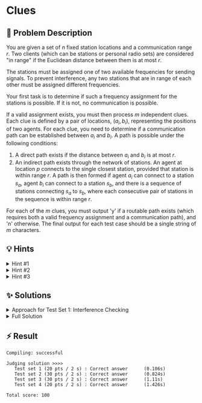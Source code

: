# Clues

## 📝 Problem Description

You are given a set of $n$ fixed station locations and a communication range $r$. Two clients (which can be stations or personal radio sets) are considered "in range" if the Euclidean distance between them is at most $r$.

The stations must be assigned one of two available frequencies for sending signals. To prevent interference, any two stations that are in range of each other must be assigned different frequencies.

Your first task is to determine if such a frequency assignment for the stations is possible. If it is not, no communication is possible.

If a valid assignment exists, you must then process $m$ independent clues. Each clue is defined by a pair of locations, $(a_i, b_i)$, representing the positions of two agents. For each clue, you need to determine if a communication path can be established between $a_i$ and $b_i$. A path is possible under the following conditions:
1.  A direct path exists if the distance between $a_i$ and $b_i$ is at most $r$.
2.  An indirect path exists through the network of stations. An agent at location $p$ connects to the single closest station, provided that station is within range $r$. A path is then formed if agent $a_i$ can connect to a station $s_a$, agent $b_i$ can connect to a station $s_b$, and there is a sequence of stations connecting $s_a$ to $s_b$, where each consecutive pair of stations in the sequence is within range $r$.

For each of the $m$ clues, you must output 'y' if a routable path exists (which requires both a valid frequency assignment and a communication path), and 'n' otherwise. The final output for each test case should be a single string of $m$ characters.

## 💡 Hints

<details>
<summary>Hint #1</summary>
The problem involves two main checks: one for interference-free frequency assignment and another for connectivity. Let's focus on the first part. The stations have two available frequencies, and any two stations within range $r$ must use different ones. How can you model the relationship between stations based on their distance? What does the two-frequency constraint imply about this model?
</details>
<details>
<summary>Hint #2</summary>
The relationships between stations can be modeled as a graph. Let each station be a vertex. An edge exists between two vertices if the distance between the corresponding stations is at most $r$. The problem of assigning one of two frequencies so that no two adjacent stations share a frequency is a classic graph problem. This is equivalent to checking if the graph can be colored with two colors, which means you need to check if the graph is **bipartite**.
</details>
<details>
<summary>Hint #3</summary>
Constructing the station graph by checking all $O(N^2)$ pairs of stations is too slow. To do this more efficiently, you can use a geometric data structure like a **Delaunay triangulation**. It connects points that are geometrically close. However, be careful: simply including all Delaunay edges with length at most $r$ is **not sufficient**. Two stations might be within range $r$ but not be directly connected by a Delaunay edge. To find all pairs within distance $r$, you must use the triangulation to guide a more thorough search, for instance, by exploring the local neighborhood of each station.
</details>

## ✨ Solutions

<details>
<summary>Approach for Test Set 1: Interference Checking</summary>

For the first test set, we are given that $m=1$ and the start and end positions of the clue, $a_0$ and $b_0$, are identical. This means connectivity is guaranteed, and the problem reduces to a single question: **can the stations be assigned frequencies without interference?**

### Modeling as a Graph Problem

As described in the hints, this problem can be modeled using a graph. Let each of the $n$ stations be a vertex. We draw an undirected edge between two vertices if the distance between their corresponding stations is less than or equal to the communication range $r$.

The constraint is that any two stations in range of each other must use different frequencies. Since there are only two frequencies available, this is equivalent to asking if we can color the vertices of our graph with two colors such that no two adjacent vertices have the same color. A graph with this property is called a **bipartite graph**.

### Efficient Graph Construction

A naive approach to building this "interference graph" would be to check the distance between every pair of stations, which would take $O(N^2)$ time and be too slow for the given constraints.

We can significantly speed this up using a **Delaunay Triangulation**. This data structure efficiently partitions the space and connects points that are geometric neighbors. While it's true that not all pairs of stations within range $r$ will be connected by an edge in the triangulation, the triangulation provides a highly effective "road map" to find these pairs.

The solution implements a robust search strategy:
1.  Construct a Delaunay triangulation of all station locations.
2.  For each station $u$, perform a search (similar to a Breadth-First Search) starting from $u$ and traversing the edges of the triangulation.
3.  This search explores the neighborhood of $u$. Any station $v$ that is encountered during this search and satisfies `distance(u, v) <= r` is a neighbor of $u$ in our interference graph. An edge $\{u, v\}$ is then added.
4.  By repeating this for every station, we can construct the complete interference graph far more efficiently than the brute-force method.

### Checking for Bipartiteness

Once the graph `G` is constructed, we can check if it is bipartite. A standard algorithm for this involves a graph traversal (like BFS or DFS) that attempts to assign one of two colors to each vertex. If at any point it finds an edge connecting two vertices that must have the same color, the graph is not bipartite. The Boost Graph Library provides a convenient `is_bipartite(G)` function that handles this check for us.

For Test Set 1, if the graph is bipartite, the answer is 'y'; otherwise, it's 'n'.

```cpp
#include <iostream>
#include <vector>
#include <cmath>
#include <string>
#include <set>
#include <queue>

// ===== BOOST INCLUDES AND TYPEDEFS =====
#include <boost/graph/adjacency_list.hpp>
#include <boost/graph/bipartite.hpp>

typedef boost::adjacency_list<boost::vecS, boost::vecS, boost::undirectedS> graph;

// ===== CGAL INCLUDES AND TYPEDEFS =====
#include <CGAL/Exact_predicates_inexact_constructions_kernel.h>
#include <CGAL/Delaunay_triangulation_2.h>
#include <CGAL/Triangulation_vertex_base_with_info_2.h>
#include <CGAL/Triangulation_face_base_2.h>

typedef CGAL::Exact_predicates_inexact_constructions_kernel K;

typedef int                                                    Index;
typedef CGAL::Triangulation_vertex_base_with_info_2<Index,K>   Vb;
typedef CGAL::Triangulation_face_base_2<K>                     Fb;
typedef CGAL::Triangulation_data_structure_2<Vb,Fb>            Tds;
typedef CGAL::Delaunay_triangulation_2<K,Tds>                  Delaunay;

typedef Tds::Vertex_handle          Vertex_handle;
typedef Delaunay::Edge_iterator     Edge_iterator;
typedef Delaunay::Vertex_iterator   Vertex_iterator;
typedef Delaunay::Vertex_circulator Vertex_circulator;

typedef K::Point_2               Point;
typedef std::pair<Point, Index> IPoint;


void solve() {
  // ===== READ INPUT =====
  int n, m;
  long r;
  std::cin >> n >> m >> r;
  long r_squared = r * r;
  
  std::vector<IPoint> stations; stations.reserve(n);
  for(int i = 0; i < n; ++i) {
    int x, y; std::cin >> x >> y;
    stations.emplace_back(Point(x, y), i);
  }
  
  // For Test Set 1, we can ignore the clue positions as a_i = b_i
  for(int i = 0; i < m; ++i) {
    int a_x, a_y, b_x, b_y; std::cin >> a_x >> a_y >> b_x >> b_y;
  }
  
  // ===== SOLVE =====
  // Build the interference graph using a Delaunay triangulation to guide the search.
  Delaunay t;
  t.insert(stations.begin(), stations.end());
  
  graph G(n);
  for (Vertex_iterator v = t.finite_vertices_begin(); v != t.finite_vertices_end(); ++v) {
    // Perform a localized search for each vertex to find all neighbors within radius r.
    std::queue<Vertex_handle> q;
    std::set<Vertex_handle> visited;
    
    q.push(v);
    visited.insert(v);
    
    while(!q.empty()) {
      Vertex_handle curr_v = q.front(); q.pop();
      
      // An edge exists if curr_v is reachable and within range.
      if(v->info() != curr_v->info()) {
        boost::add_edge(v->info(), curr_v->info(), G);
      }
      
      // Explore neighbors in the triangulation.
      Vertex_circulator neighbor_v = t.incident_vertices(curr_v);
      do {
        // Continue search if neighbor is valid, unvisited, AND within range of the original vertex v.
        if(
            !t.is_infinite(neighbor_v) &&
            visited.find(neighbor_v) == visited.end() &&
            CGAL::squared_distance(v->point(), neighbor_v->point()) <= r_squared
          ) {
            q.push(neighbor_v);
            visited.insert(neighbor_v);
          }
      } while(++neighbor_v != t.incident_vertices(curr_v));
    }
  }
  
  // A valid frequency assignment is possible if and only if the graph is bipartite.
  if(boost::is_bipartite(G)) {
    // For TS1, m=1, so we just print one character.
    std::cout << "y" << std::endl;
  } else {
    std::cout << "n" << std::endl;
  }
}

int main() {
  std::ios_base::sync_with_stdio(false);
  
  int n_tests; std::cin >> n_tests;
  while(n_tests--) {
    solve();
  }
}
```
</details>
<details>
<summary>Full Solution</summary>

The full solution combines the interference check with a connectivity check for each clue. The overall algorithm is structured to be highly efficient by pre-computing properties of the station network before processing the individual clues.

### Algorithm Outline

1.  **Build Interference Graph:** Construct the graph of stations where an edge connects stations within distance $r$, using the efficient Delaunay triangulation-based search from the first solution.
2.  **Check for Interference:** Check if this graph is bipartite. If it is **not**, no valid frequency assignment exists. Therefore, no clue can be routed. We can immediately print a string of $m$ 'n's and finish.
3.  **Pre-compute Connectivity:** If the graph is bipartite, a valid frequency assignment exists. The station network is usable. We now need to determine which stations can communicate with each other. Two stations can communicate if there is a path of stations between them. This is equivalent to them being in the same **connected component** of the interference graph. We can pre-compute these components for all stations in one pass using `boost::connected_components`. This gives us a `component_map` array, where `component_map[i]` stores the component ID of station $i$.
4.  **Process Each Clue:** For each clue $(a_i, b_i)$, we check for a routable path:
    *   **Case A: Direct Connection.** First, check if Holmes and Watson are in range of each other directly. If `distance(a_i, b_i) <= r`, a path exists. The answer for this clue is 'y'.
    *   **Case B: Station-Mediated Connection.** If not directly connected, they must use the station network. This requires three conditions to be met simultaneously:
        1.  Holmes must be able to reach the network. Find the station $s_a$ closest to $a_i$. This must satisfy `distance(a_i, s_a) <= r`.
        2.  Watson must be able to reach the network. Find the station $s_b$ closest to $b_i$. This must satisfy `distance(b_i, s_b) <= r`.
        3.  The entry points must be connected. Stations $s_a$ and $s_b$ must be in the same connected component. We can check this in $O(1)$ with our pre-computed map: `component_map[s_a_index] == component_map[s_b_index]`.

        The closest stations can be found efficiently using the `nearest_vertex` method of the Delaunay triangulation. If all three conditions hold, the answer is 'y'.
    *   **Case C: No Connection.** If neither of the above cases apply, no path exists. The answer is 'n'.

This approach is efficient because the expensive graph construction and component analysis are done only once. Each of the $m$ clues can then be processed very quickly.

_Note:_ Using squared distances throughout the implementation avoids costly `sqrt` operations and floating-point precision errors.

```cpp
#include <iostream>
#include <vector>
#include <cmath>
#include <string>
#include <set>
#include <queue>

// ===== BOOST INCLUDES AND TYPEDEFS =====
#include <boost/graph/adjacency_list.hpp>
#include <boost/graph/bipartite.hpp>
#include <boost/graph/connected_components.hpp>

typedef boost::adjacency_list<boost::vecS, boost::vecS, boost::undirectedS> graph;

// ===== CGAL INCLUDES AND TYPEDEFS =====
#include <CGAL/Exact_predicates_inexact_constructions_kernel.h>
#include <CGAL/Delaunay_triangulation_2.h>
#include <CGAL/Triangulation_vertex_base_with_info_2.h>
#include <CGAL/Triangulation_face_base_2.h>

typedef CGAL::Exact_predicates_inexact_constructions_kernel K;

typedef int                                                    Index;
typedef CGAL::Triangulation_vertex_base_with_info_2<Index,K>   Vb;
typedef CGAL::Triangulation_face_base_2<K>                     Fb;
typedef CGAL::Triangulation_data_structure_2<Vb,Fb>            Tds;
typedef CGAL::Delaunay_triangulation_2<K,Tds>                  Delaunay;

typedef Tds::Vertex_handle          Vertex_handle;
typedef Delaunay::Edge_iterator     Edge_iterator;
typedef Delaunay::Vertex_iterator   Vertex_iterator;
typedef Delaunay::Vertex_circulator Vertex_circulator;

typedef K::Point_2               Point;
typedef std::pair<Point, Index> IPoint;


void solve() {
  // ===== READ INPUT =====
  int n, m;
  long r;
  std::cin >> n >> m >> r;
  long r_squared = r * r;
  
  std::vector<IPoint> stations; stations.reserve(n);
  std::vector<Point> holmes_positions; holmes_positions.reserve(m);
  std::vector<Point> watson_positions; watson_positions.reserve(m);
  
  for(int i = 0; i < n; ++i) {
    int x, y; std::cin >> x >> y;
    stations.emplace_back(Point(x, y), i);
  }
  for(int i = 0; i < m; ++i) {
    int a_x, a_y, b_x, b_y; std::cin >> a_x >> a_y >> b_x >> b_y;
    holmes_positions.emplace_back(a_x, a_y);
    watson_positions.emplace_back(b_x, b_y);
  }
  
  // ===== SOLVE =====
  Delaunay t;
  t.insert(stations.begin(), stations.end());
  
  graph G(n);
  for (Vertex_iterator v = t.finite_vertices_begin(); v != t.finite_vertices_end(); ++v) {
    std::queue<Vertex_handle> q;
    std::set<Vertex_handle> visited;
    
    q.push(v);
    visited.insert(v);
    
    while(!q.empty()) {
      Vertex_handle curr_v = q.front(); q.pop();
      
      if(v->info() != curr_v->info()) {
        boost::add_edge(v->info(), curr_v->info(), G);
      }
      
      Vertex_circulator neighbor_v = t.incident_vertices(curr_v);
      do {
        if(
            !t.is_infinite(neighbor_v) &&
            visited.find(neighbor_v) == visited.end() &&
            CGAL::squared_distance(v->point(), neighbor_v->point()) <= r_squared
          ) {
            q.push(neighbor_v);
            visited.insert(neighbor_v);
          }
      } while(++neighbor_v != t.incident_vertices(curr_v));
    }
  }
  
  // If not bipartite, no solution is possible for any clue.
  if(!boost::is_bipartite(G)) {
    std::cout << std::string(m, 'n') << std::endl;
    return;
  }
  
  // Pre-compute connected components for fast lookups.
  std::vector<int> component_map(n);
  boost::connected_components(G, &component_map[0]);
  
  // Check each clue for connectivity.
  for(int i = 0; i < m; ++i) {
    Point a = holmes_positions[i];
    Point b = watson_positions[i];
    
    // Case A: Direct connection.
    if(CGAL::squared_distance(a, b) <= r_squared) {
      std::cout << "y";
      continue;
    }
    
    // Case B: Station-mediated connection.
    Vertex_handle neighbor_a = t.nearest_vertex(a);
    Vertex_handle neighbor_b = t.nearest_vertex(b);
    
    // Check if both agents are close enough to their nearest stations,
    // and if those stations are in the same component.
    if(neighbor_a != Vertex_handle() && // check if any station exists
       CGAL::squared_distance(a, neighbor_a->point()) <= r_squared && 
       CGAL::squared_distance(b, neighbor_b->point()) <= r_squared && 
       component_map[neighbor_a->info()] == component_map[neighbor_b->info()]) {
        std::cout << "y";   
     } else {
        std::cout << "n";
     }
  }
  std::cout << std::endl;
}

int main() {
  std::ios_base::sync_with_stdio(false);
  
  int n_tests; std::cin >> n_tests;
  while(n_tests--) {
    solve();
  }
}
```
</details>

## ⚡ Result

```plaintext
Compiling: successful

Judging solution >>>>
   Test set 1 (20 pts / 2 s) : Correct answer      (0.106s)
   Test set 2 (30 pts / 2 s) : Correct answer      (0.824s)
   Test set 3 (30 pts / 2 s) : Correct answer      (1.11s)
   Test set 4 (20 pts / 2 s) : Correct answer      (1.426s)

Total score: 100
```